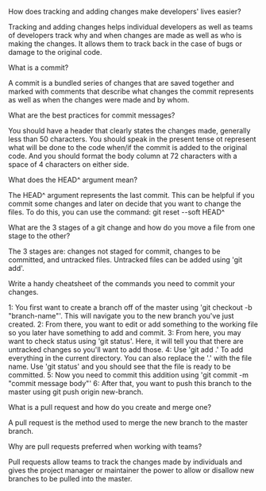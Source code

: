 How does tracking and adding changes make developers' lives easier?

Tracking and adding changes helps individual developers as well as teams of developers track why and when changes are made as well as who is making the changes.  It allows them to track back in the case of bugs or damage to the original code.

What is a commit?

A commit is a bundled series of changes that are saved together and marked with comments that describe what changes the commit represents as well as when the changes were made and by whom.

What are the best practices for commit messages?

You should have a header that clearly states the changes made, generally less than 50 characters.  You should speak in the present tense ot represent what will be done to the code when/if the commit is added to the original code.  And you should format the body column at 72 characters with a space of 4 characters on either side.

What does the HEAD^ argument mean?

The HEAD^ argument represents the last commit.  This can be helpful if you commit some changes and later on decide that you want to change the files.  To do this, you can use the command: git reset --soft HEAD^

What are the 3 stages of a git change and how do you move a file from one stage to the other?

The 3 stages are: changes not staged for commit, changes to be committed, and untracked files.  Untracked files can be added using 'git add'.

Write a handy cheatsheet of the commands you need to commit your changes.

1: You first want to create a branch off of the master using 'git checkout -b "branch-name"'.  This will navigate you to the new branch you've just created.
2: From there, you want to edit or add something to the working file so you later have something to add and commit.
3: From here, you may want to check status using 'git status'.  Here, it will tell you that there are untracked changes so you'll want to add those.
4: Use 'git add .' To add everything in the current directory.  You can also replace the '.' with the file name.  Use 'git status' and you should see that the file is ready to be committed.
5: Now you need to commit this addition using 'git commit -m "commit message body"'
6: After that, you want to push this branch to the master using git push origin new-branch.

What is a pull request and how do you create and merge one?

A pull request is the method used to merge the new branch to the master branch.

Why are pull requests preferred when working with teams?

Pull requests allow teams to track the changes made by individuals and gives the project manager or maintainer the power to allow or disallow new branches to be pulled into the master.